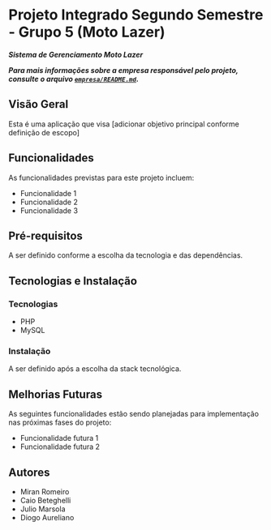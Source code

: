 # Projeto Integrado Segundo Semestre - Grupo 5 (Moto Lazer)

_**Sistema de Gerenciamento Moto Lazer**_

_**Para mais informações sobre a empresa responsável pelo projeto, consulte o arquivo [`empresa/README.md`](empresa/README.md).**_

## Visão Geral
Esta é uma aplicação que visa [adicionar objetivo principal conforme definição de escopo]

## Funcionalidades
As funcionalidades previstas para este projeto incluem:
- Funcionalidade 1
- Funcionalidade 2
- Funcionalidade 3

## Pré-requisitos
A ser definido conforme a escolha da tecnologia e das dependências.

## Tecnologias e Instalação
### Tecnologias
- PHP
- MySQL

### Instalação
A ser definido após a escolha da stack tecnológica.

## Melhorias Futuras
As seguintes funcionalidades estão sendo planejadas para implementação nas próximas fases do projeto:
- Funcionalidade futura 1
- Funcionalidade futura 2

## Autores
- Miran Romeiro
- Caio Beteghelli
- Julio Marsola
- Diogo Aureliano

